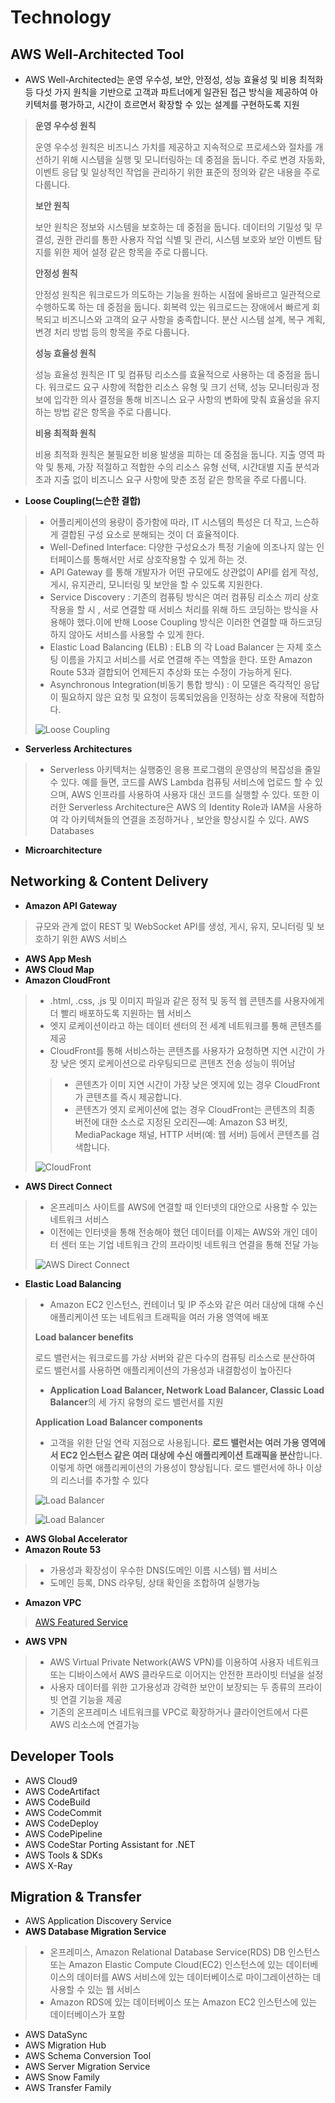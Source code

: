 Technology
============

AWS Well-Architected Tool
--------
 + AWS Well-Architected는 운영 우수성, 보안, 안정성, 성능 효율성 및 비용 최적화 등 다섯 가지 원칙을 기반으로 고객과 파트너에게 일관된 접근 방식을 제공하여 아키텍처를 평가하고, 시간이 흐르면서 확장할 수 있는 설계를 구현하도록 지원
>
> **운영 우수성 원칙**
>
> 운영 우수성 원칙은 비즈니스 가치를 제공하고 지속적으로 프로세스와 절차를 개선하기 위해 시스템을 실행 및 모니터링하는 데 중점을 둡니다. 주로 변경 자동화, 이벤트 응답 및 일상적인 작업을 관리하기 위한 표준의 정의와 같은 내용을 주로 다룹니다.
>
> **보안 원칙**
>
> 보안 원칙은 정보와 시스템을 보호하는 데 중점을 둡니다. 데이터의 기밀성 및 무결성, 권한 관리를 통한 사용자 작업 식별 및 관리, 시스템 보호와 보안 이벤트 탐지를 위한 제어 설정 같은 항목을 주로 다룹니다.
>
> **안정성 원칙**
>
> 안정성 원칙은 워크로드가 의도하는 기능을 원하는 시점에 올바르고 일관적으로 수행하도록 하는 데 중점을 둡니다. 회복력 있는 워크로드는 장애에서 빠르게 회복되고 비즈니스와 고객의 요구 사항을 충족합니다. 분산 시스템 설계, 복구 계획, 변경 처리 방법 등의 항목을 주로 다룹니다.
>
> **성능 효율성 원칙**
>
> 성능 효율성 원칙은 IT 및 컴퓨팅 리소스를 효율적으로 사용하는 데 중점을 둡니다. 워크로드 요구 사항에 적합한 리소스 유형 및 크기 선택, 성능 모니터링과 정보에 입각한 의사 결정을 통해 비즈니스 요구 사항의 변화에 맞춰 효율성을 유지하는 방법 같은 항목을 주로 다룹니다.
>
> **비용 최적화 원칙**
>
> 비용 최적화 원칙은 불필요한 비용 발생을 피하는 데 중점을 둡니다. 지출 영역 파악 및 통제, 가장 적절하고 적합한 수의 리소스 유형 선택, 시간대별 지출 분석과 초과 지출 없이 비즈니스 요구 사항에 맞춘 조정 같은 항목을 주로 다룹니다.

+ **Loose Coupling(느슨한 결합)**
>
> + 어플리케이션의 용량이 증가함에 따라, IT 시스템의 특성은 더 작고, 느슨하게 결합된 구성 요소로 분해되는 것이 더 효율적이다.
> + Well-Defined Interface: 다양한 구성요소가 특정 기술에 의조나지 않는 인터페이스를 통해서만 서로 상호작용할 수 있게 하는 것.
> + API Gateway 를 통해 개발자가 어떤 규모에도 상관없이 API를 쉽게 작성, 게시, 유지관리, 모니터링 및 보안을 할 수 있도록 지원한다.
> + Service Discovery : 기존의 컴퓨팅 방식은 여러 컴퓨팅 리소스 끼리 상호작용을 할 시 , 서로 연결할 때 서비스 처리를 위해 하드 코딩하는 방식을 사용해야 했다.이에 반해 Loose Coupling 방식은 이러한 연결할 때 하드코딩하지 않아도 서비스를 사용할 수 있게 한다.
> + Elastic Load Balancing (ELB) : ELB 의 각 Load Balancer 는 자체 호스팅 이름을 가지고 서비스를 서로 연결해 주는 역할을 한다. 또한 Amazon Route 53과 결합되어 언제든지 추상화 또는 수정이 가능하게 된다.
> + Asynchronous Integration(비동기 통합 방식) : 이 모델은 즉각적인 응답이 필요하지 않은 요청 및 요청이 등록되었음을 인정하는 상호 작용에 적합하다.
>
> ![Loose Coupling](https://miro.medium.com/max/582/1*lQGD0fPP0UiOr1kLYhckUw.jpeg)             
>

+ **Serverless Architectures**
>
> + Serverless 아키텍처는 실행중인 응용 프로그램의 운영상의 복잡성을 줄일 수 있다. 예를 들면, 코드를 AWS Lambda 컴퓨팅 서비스에 업로드 할 수 있으며, AWS 인프라를 사용하여 사용자 대신 코드를 실행할 수 있다. 또한 이러한 Serverless Architecture은 AWS 의 Identity Role과 IAM을 사용하여 각 아키텍쳐들의 연결을 조정하거나 , 보안을 향상시킬 수 있다.
AWS Databases

+ **Microarchitecture**

Networking & Content Delivery
--------
+ **Amazon API Gateway**
> 규모와 관계 없이 REST 및 WebSocket API를 생성, 게시, 유지, 모니터링 및 보호하기 위한 AWS 서비스

+ **AWS App Mesh**
+ **AWS Cloud Map**
+ **Amazon CloudFront**
> + .html, .css, .js 및 이미지 파일과 같은 정적 및 동적 웹 콘텐츠를 사용자에게 더 빨리 배포하도록 지원하는 웹 서비스
> + 엣지 로케이션이라고 하는 데이터 센터의 전 세계 네트워크를 통해 콘텐츠를 제공
> + CloudFront를 통해 서비스하는 콘텐츠를 사용자가 요청하면 지연 시간이 가장 낮은 엣지 로케이션으로 라우팅되므로 콘텐츠 전송 성능이 뛰어남
>> + 콘텐츠가 이미 지연 시간이 가장 낮은 엣지에 있는 경우 CloudFront가 콘텐츠를 즉시 제공합니다.
>> + 콘텐츠가 엣지 로케이션에 없는 경우 CloudFront는 콘텐츠의 최종 버전에 대한 소스로 지정된 오리진—예: Amazon S3 버킷, MediaPackage 채널, HTTP 서버(예: 웹 서버) 등에서 콘텐츠를 검색합니다.
>
> ![CloudFront](https://docs.aws.amazon.com/ko_kr/AmazonCloudFront/latest/DeveloperGuide/images/how-you-configure-cf.png)             
>

+ **AWS Direct Connect**
> + 온프레미스 사이트를 AWS에 연결할 때 인터넷의 대안으로 사용할 수 있는 네트워크 서비스
> + 이전에는 인터넷을 통해 전송해야 했던 데이터를 이제는 AWS와 개인 데이터 센터 또는 기업 네트워크 간의 프라이빗 네트워크 연결을 통해 전달 가능
>
> ![AWS Direct Connect](https://docs.aws.amazon.com/ko_kr/directconnect/latest/UserGuide/images/direct_connect_overview.png)             
>

+ **Elastic Load Balancing**
> +  Amazon EC2 인스턴스, 컨테이너 및 IP 주소와 같은 여러 대상에 대해 수신 애플리케이션 또는 네트워크 트래픽을 여러 가용 영역에 배포
>
> **Load balancer benefits**
>
> 로드 밸런서는 워크로드를 가상 서버와 같은 다수의 컴퓨팅 리소스로 분산하여 로드 밸런서를 사용하면 애플리케이션의 가용성과 내결함성이 높아진다
> + **Application Load Balancer, Network Load Balancer, Classic Load Balancer**의 세 가지 유형의 로드 밸런서를 지원
>
> **Application Load Balancer components**
> + 고객을 위한 단일 연락 지점으로 사용됩니다. **로드 밸런서는 여러 가용 영역에서 EC2 인스턴스 같은 여러 대상에 수신 애플리케이션 트래픽을 분산**합니다. 이렇게 하면 애플리케이션의 가용성이 향상됩니다. 로드 밸런서에 하나 이상의 리스너를 추가할 수 있다
>
> ![Load Balancer](https://docs.aws.amazon.com/ko_kr/elasticloadbalancing/latest/classic/images/load_balancer.png)  
>
> ![Load Balancer](https://docs.aws.amazon.com/ko_kr/elasticloadbalancing/latest/application/images/component_architecture.png)             
>

+ **AWS Global Accelerator**
+ **Amazon Route 53**
> + 가용성과 확장성이 우수한 DNS(도메인 이름 시스템) 웹 서비스
> + 도메인 등록, DNS 라우팅, 상태 확인을 조합하여 실행가능


+ **Amazon VPC**
> [AWS Featured Service][a]
>
[a]:https://github.com/kimhaen/AWS/blob/master/Cloud%20Practitioner/1.2%20AWS%20Featured%20Services.md

+ **AWS VPN**
> + AWS Virtual Private Network(AWS VPN)를 이용하여 사용자 네트워크 또는 디바이스에서 AWS 클라우드로 이어지는 안전한 프라이빗 터널을 설정
> + 사용자 데이터를 위한 고가용성과 강력한 보안이 보장되는 두 종류의 프라이빗 연결 기능을 제공
> + 기존의 온프레미스 네트워크를 VPC로 확장하거나 클라이언트에서 다른 AWS 리소스에 연결가능

Developer Tools
--------
+ AWS Cloud9
+ AWS CodeArtifact
+ AWS CodeBuild
+ AWS CodeCommit
+ AWS CodeDeploy
+ AWS CodePipeline
+ AWS CodeStar
  Porting Assistant for .NET
+ AWS Tools & SDKs
+ AWS X-Ray

Migration & Transfer
--------
+ AWS Application Discovery Service
+ **AWS Database Migration Service**
>
> + 온프레미스, Amazon Relational Database Service(RDS) DB 인스턴스 또는 Amazon Elastic Compute Cloud(EC2) 인스턴스에 있는 데이터베이스의 데이터를 AWS 서비스에 있는 데이터베이스로 마이그레이션하는 데 사용할 수 있는 웹 서비스
> + Amazon RDS에 있는 데이터베이스 또는 Amazon EC2 인스턴스에 있는 데이터베이스가 포함
>

+ AWS DataSync
+ AWS Migration Hub
+ AWS Schema Conversion Tool
+ AWS Server Migration Service
+ AWS Snow Family
+ AWS Transfer Family
